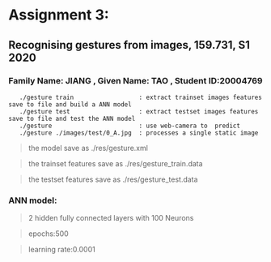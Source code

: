 
# Assignment 3:
## Recognising gestures from images, 159.731, S1 2020
   
###   Family Name: JIANG , Given Name: TAO , Student ID:20004769
 
```console
   ./gesture train                  : extract trainset images features save to file and build a ANN model
   ./gesture test                   : extract testset images features save to file and test the ANN model
   ./gesture                        : use web-camera to  predict
   ./gesture ./images/test/0_A.jpg  : processes a single static image
```
 
 >  the model save as ./res/gesture.xml
 
 > the trainset features save as ./res/gesture_train.data
 
 >  the testset features save as ./res/gesture_test.data
 
 
### ANN model:
  > 2 hidden fully connected layers with 100 Neurons
  
  > epochs:500
  
  > learning rate:0.0001
  

